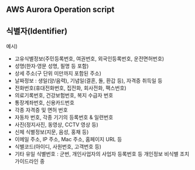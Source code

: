 ## AWS Aurora Operation script
## 식별자(Identifier)
예시)
- 고유식별정보(주민등록번호, 여권번호, 외국인등록번호, 운전면허번호)
- 성명(한자·영문 성명, 필명 등 포함)
- 상세 주소(구 단위 미만까지 포함된 주소)
- 날짜정보 : 생일(양/음력), 기념일(결혼, 돌, 환갑 등), 자격증 취득일 등
- 전화번호(휴대전화번호, 집전화, 회사전화, 팩스번호)
- 의료기록번호, 건강보험번호, 복지 수급자 번호
- 통장계좌번호, 신용카드번호
- 각종 자격증 및 면허 번호
- 자동차 번호, 각종 기기의 등록번호 & 일련번호
- 사진(정지사진, 동영상, CCTV 영상 등)
- 신체 식별정보(지문, 음성, 홍채 등)
- 이메일 주소, IP 주소, Mac 주소, 홈페이지 URL 등
- 식별코드(아이디, 사원번호, 고객번호 등)
- 기타 유일 식별번호 : 군번, 개인사업자의 사업자 등록번호 등
개인정보 비식별 조치 가이드라인 중
